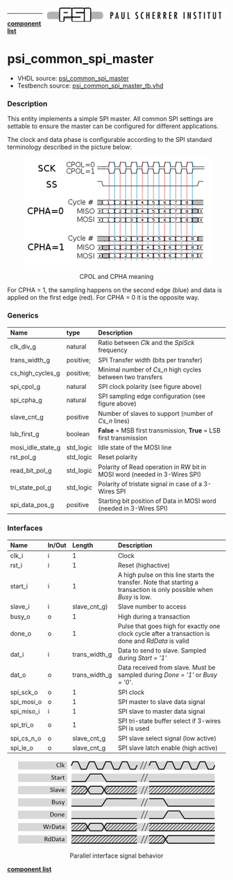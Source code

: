 <img align="right" src="../psi_logo.png">

***

[**component list**](../README.md)

# psi_common_spi_master
 - VHDL source: [psi_common_spi_master](../../hdl/psi_common_spi_master.vhd)
 - Testbench source: [psi_common_spi_master_tb.vhd](../../testbench/psi_common_spi_master_tb/psi_common_spi_master_tb.vhd)

### Description

This entity implements a simple SPI master. All common SPI settings are
settable to ensure the master can be configured for different
applications.

The clock and data phase is configurable according to the SPI standard
terminology described in the picture below:

<p align="center"><img src="psi_common_spi_master_fig0.png"> </p>
<p align="center"> CPOL and CPHA meaning </p>

For CPHA = 1, the sampling happens on the second edge (blue) and data is
applied on the first edge (red). For CPHA = 0 it is the opposite way.

### Generics
| Name              | type      | Description                                |
|:------------------|:----------|:-------------------------------------------|
| clk_div_g         | natural   | Ratio between *Clk* and the *SpiSck* frequency
| trans_width_g     | positive; | SPI Transfer width (bits per transfer)
| cs_high_cycles_g  | positive; | Minimal number of *Cs\_n* high cycles between two transfers
| spi_cpol_g        | natural   | SPI clock polarity (see figure above)
| spi_cpha_g        | natural   | SPI sampling edge configuration (see figure above)
| slave_cnt_g       | positive  | Number of slaves to support (number of *Cs\_n* lines)
| lsb_first_g       | boolean   | **False** = MSB first transmission, **True** = LSB first transmission
| mosi_idle_state_g | std_logic | Idle state of the MOSI line
| rst_pol_g         | std_logic | Reset polarity                                      
| read_bit_pol_g    | std_logic | Polarity of Read operation in RW bit in MOSI word (needed in 3-Wires SPI)
| tri_state_pol_g   | std_logic | Polarity of tristate signal in case of a 3-Wires SPI 
| spi_data_pos_g    | positive  | Starting bit position of Data in MOSI word (needed in 3-Wires SPI) 

### Interfaces
| Name       | In/Out   | Length        | Description                |
|:-----------|:---------|:--------------|:---------------------------|
| clk_i      | i        | 1             | Clock           
| rst_i      | i        | 1             | Reset (highactive)
| start_i    | i        | 1             | A high pulse on this line starts the transfer. Note that starting a transaction is  only possible when *Busy* is low.
| slave_i    | i        | slave_cnt_g)  | Slave number to access  
| busy_o     | o        | 1             | High during a transaction     
| done_o     | o        | 1             | Pulse that goes high for exactly one clock cycle after a transaction is done and *RdData* is valid        
| dat_i      | i        | trans_width_g | Data to send to  slave. Sampled  during *Start = '1'*     
| dat_o      | o        | trans_width_g | Data received from slave. Must be sampled during *Done = '1'* or *Busy = '0'*.          
| spi_sck_o  | o        | 1             | SPI clock      
| spi_mosi_o | o        | 1             | SPI master to slave data signal         
| spi_miso_i | i        | 1             | SPI slave to master data signal  
| spi_tri_o  | o        | 1             | SPI tri-state buffer select if 3-wires SPI is used        
| spi_cs_n_o | o        | slave_cnt_g   | SPI slave select signal (low active)  
| spi_le_o   | o        | slave_cnt_g   | SPI slave latch enable (high active)  


<p align="center"><img src="psi_common_spi_master_fig1.png"> </p>
<p align="center"> Parallel interface signal behavior </p>

[**component list**](../README.md)
